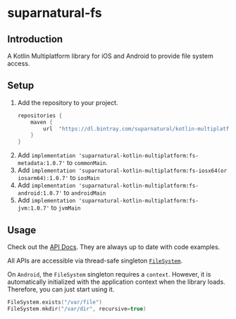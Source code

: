 # suparnatural-fs

## Introduction
A Kotlin Multiplatform library for iOS and Android to provide file system access.

## Setup

1. Add the repository to your project.
    ```groovy
    repositories {
        maven {
            url  "https://dl.bintray.com/suparnatural/kotlin-multiplatform"
        }
    }
    ```
2. Add `implementation 'suparnatural-kotlin-multiplatform:fs-metadata:1.0.7'` to `commonMain`.
3. Add `implementation 'suparnatural-kotlin-multiplatform:fs-iosx64(or iosarm64):1.0.7'` to `iosMain`
4. Add `implementation 'suparnatural-kotlin-multiplatform:fs-android:1.0.7'` to `androidMain`
4. Add `implementation 'suparnatural-kotlin-multiplatform:fs-jvm:1.0.7'` to `jvmMain`

## Usage

Check out the [API Docs](https://suparngp.github.io/kotlin-multiplatform-projects/fs/docs/suparnatural-fs/index.html).
They are always up to date with code examples.

All APIs are accessible via thread-safe singleton [`FileSystem`](https://suparngp.github.io/kotlin-multiplatform-projects/fs/docs/suparnatural-fs/com.suparnatural.core.fs/-file-system/index.html).

On `Android`, the `FileSystem` singleton requires a `context`. However, it is automatically initialized with the application context when the library loads. Therefore, you can just start using it.


```kotlin
FileSystem.exists("/var/file")
FileSystem.mkdir("/var/dir", recursive=true)
```
